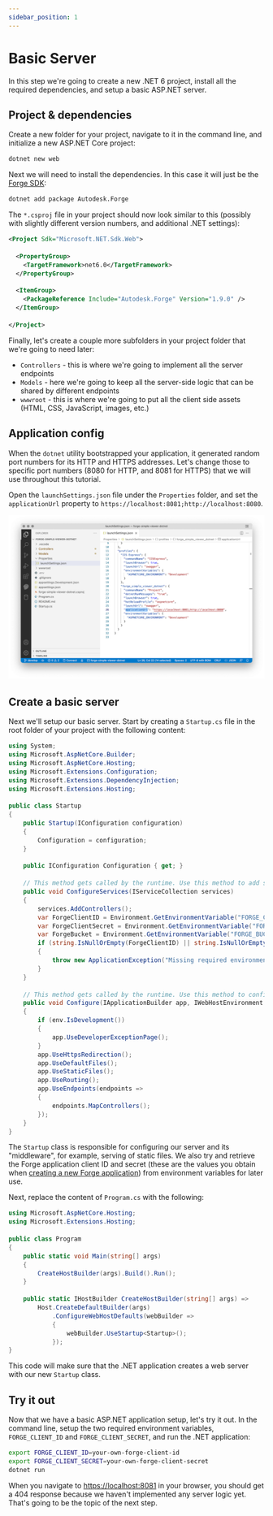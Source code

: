 ```yaml
---
sidebar_position: 1
---
```


# Basic Server

In this step we're going to create a new .NET 6 project, install all the required dependencies,
and setup a basic ASP.NET server.

## Project & dependencies

Create a new folder for your project, navigate to it in the command line, and initialize a new
ASP.NET Core project:

```bash
dotnet new web
```

Next we will need to install the dependencies. In this case it will just be the
[Forge SDK](https://www.nuget.org/packages/Autodesk.Forge):

```bash
dotnet add package Autodesk.Forge
```

The `*.csproj` file in your project should now look similar to this (possibly with
slightly different version numbers, and additional .NET settings):

```xml
<Project Sdk="Microsoft.NET.Sdk.Web">

  <PropertyGroup>
    <TargetFramework>net6.0</TargetFramework>
  </PropertyGroup>

  <ItemGroup>
    <PackageReference Include="Autodesk.Forge" Version="1.9.0" />
  </ItemGroup>

</Project>

```

Finally, let's create a couple more subfolders in your project folder that we're going to need later:

- `Controllers` - this is where we're going to implement all the server endpoints
- `Models` - here we're going to keep all the server-side logic that can be shared by different endpoints
- `wwwroot` - this is where we're going to put all the client side assets (HTML, CSS, JavaScript, images, etc.)

## Application config

When the `dotnet` utility bootstrapped your application, it generated random port numbers
for its HTTP and HTTPS addresses. Let's change those to specific port numbers (8080 for HTTP,
and 8081 for HTTPS) that we will use throughout this tutorial.

Open the `launchSettings.json` file under the `Properties` folder, and set the `applicationUrl`
property to `https://localhost:8081;http://localhost:8080`.

![Launch Config](launch-config.png)

## Create a basic server

Next we'll setup our basic server. Start by creating a `Startup.cs` file in the root folder
of your project with the following content:

```csharp title="Startup.cs"
using System;
using Microsoft.AspNetCore.Builder;
using Microsoft.AspNetCore.Hosting;
using Microsoft.Extensions.Configuration;
using Microsoft.Extensions.DependencyInjection;
using Microsoft.Extensions.Hosting;

public class Startup
{
    public Startup(IConfiguration configuration)
    {
        Configuration = configuration;
    }

    public IConfiguration Configuration { get; }

    // This method gets called by the runtime. Use this method to add services to the container.
    public void ConfigureServices(IServiceCollection services)
    {
        services.AddControllers();
        var ForgeClientID = Environment.GetEnvironmentVariable("FORGE_CLIENT_ID");
        var ForgeClientSecret = Environment.GetEnvironmentVariable("FORGE_CLIENT_SECRET");
        var ForgeBucket = Environment.GetEnvironmentVariable("FORGE_BUCKET"); // Optional
        if (string.IsNullOrEmpty(ForgeClientID) || string.IsNullOrEmpty(ForgeClientSecret))
        {
            throw new ApplicationException("Missing required environment variables FORGE_CLIENT_ID or FORGE_CLIENT_SECRET.");
        }
    }

    // This method gets called by the runtime. Use this method to configure the HTTP request pipeline.
    public void Configure(IApplicationBuilder app, IWebHostEnvironment env)
    {
        if (env.IsDevelopment())
        {
            app.UseDeveloperExceptionPage();
        }
        app.UseHttpsRedirection();
        app.UseDefaultFiles();
        app.UseStaticFiles();
        app.UseRouting();
        app.UseEndpoints(endpoints =>
        {
            endpoints.MapControllers();
        });
    }
}
```

The `Startup` class is responsible for configuring our server and its "middleware", for example,
serving of static files. We also try and retrieve the Forge application client ID and secret
(these are the values you obtain when [creating a new Forge application](../../../intro#create-an-app))
from environment variables for later use.

Next, replace the content of `Program.cs` with the following:

```csharp title="Program.cs"
using Microsoft.AspNetCore.Hosting;
using Microsoft.Extensions.Hosting;

public class Program
{
    public static void Main(string[] args)
    {
        CreateHostBuilder(args).Build().Run();
    }

    public static IHostBuilder CreateHostBuilder(string[] args) =>
        Host.CreateDefaultBuilder(args)
            .ConfigureWebHostDefaults(webBuilder =>
            {
                webBuilder.UseStartup<Startup>();
            });
}
```

This code will make sure that the .NET application creates a web server with our
new `Startup` class.

## Try it out

Now that we have a basic ASP.NET application setup, let's try it out. In the command line,
setup the two required environment variables, `FORGE_CLIENT_ID` and `FORGE_CLIENT_SECRET`,
and run the .NET application:

```bash
export FORGE_CLIENT_ID=your-own-forge-client-id
export FORGE_CLIENT_SECRET=your-own-forge-client-secret
dotnet run
```

When you navigate to [https://localhost:8081](https://localhost:8081) in your browser, you should
get a 404 response because we haven't implemented any server logic yet. That's going to be the topic
of the next step.
